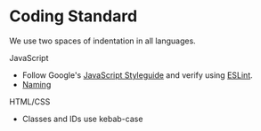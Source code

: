 # Coding Standard

We use two spaces of indentation in all languages.

JavaScript
- Follow Google's [JavaScript Styleguide](https://google.github.io/styleguide/jsguide.html) and verify using [ESLint](https://eslint.org/).
- [Naming](https://google.github.io/styleguide/jsguide.html#naming)

HTML/CSS
- Classes and IDs use kebab-case